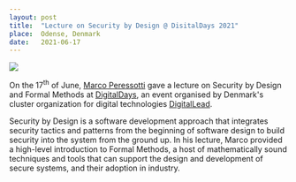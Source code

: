 ```yaml
---
layout: post
title:  "Lecture on Security by Design @ DisitalDays 2021"
place:  Odense, Denmark
date:   2021-06-17
---
```

<img class="img-fluid mx-auto d-block" src="/images/posts/digitaldays2021.jpg">

On the 17<sup>th</sup> of June, [Marco Peressotti](/people.html#mp) gave a lecture on Security by Design and Formal Methods at [DigitalDays](https://digitallead.dk/kalender/security-by-design-digitaldays-event/), an event organised by Denmark's cluster organization for digital technologies [DigitalLead](https://digitallead.dk/english/).

<!--more-->

Security by Design is a software development approach that integrates security tactics and patterns from the beginning of software design to build security into the system from the ground up. In his lecture, Marco provided a high-level introduction to Formal Methods, a host of mathematically sound techniques and tools that can support the design and development of secure systems, and their adoption in industry.